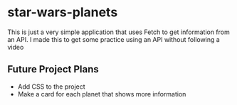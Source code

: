 # star-wars-planets

This is just a very simple application that uses Fetch to get information from an API.
I made this to get some practice using an API without following a video

## Future Project Plans

- Add CSS to the project
- Make a card for each planet that shows more information
